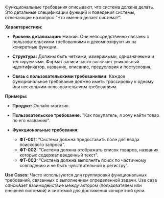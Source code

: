 Функциональные требования описывают, что система должна делать. Это детальные спецификации функций и поведения системы, отвечающие на вопрос "Что именно делает система?".

**Характеристики:**

- **Уровень детализации:** Низкий. Они непосредственно связаны с пользовательскими требованиями и декомпозируют их на конкретные функции.
 
- **Структура:** Должны быть четкими, измеримыми, однозначными и тестируемыми. Формат записи часто включает уникальный идентификатор, название, описание, предусловия и постусловия.
 
- **Связь с пользовательскими требованиями:** Каждое функциональное требование должно иметь трассировку к одному или нескольким пользовательским требованиям.
    

**Примеры:**

- **Продукт:** Онлайн-магазин.
 
- **Пользовательское требование:** "Как покупатель, я хочу найти товар по его названию".

- **Функциональные требования:**
    - **ФТ-001:** "Система должна предоставить поле для ввода поискового запроса".
    - **ФТ-002:** "Система должна отображать список товаров, названия которых содержат введенный текст".
    - **ФТ-003:** "Система должна выполнять поиск по частичному совпадению и не быть чувствительной к регистру".
        
**Use Cases:** Часто используются для группировки функциональных требований, связанных с выполнением определенной задачи. Use case описывает взаимодействие между актором (пользователем или внешней системой) и системой для достижения конкретной цели.